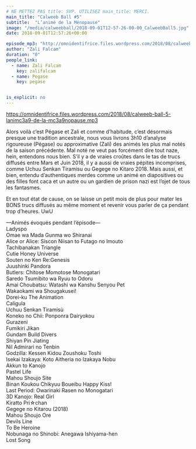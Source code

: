 ```yaml
---
# NE METTEZ PAS title: SVP. UTILISEZ main_title: MERCI.
main_title: "Calweeb Ball #5"
subtitle:  "L’animé de la Ménopause"
image: "/media/calweebball/2018-09-01T12-57-26-00-00_CalweebBall5.jpg"
date: 2018-09-01T12:57:26+00:00

episode_mp3: "http://omnidentifrice.files.wordpress.com/2018/08/calweeb-ball-5-lanimc3a9-de-la-mc3a9nopause.mp3"
author: "Zali Falcam"
duration: "0"
people_link: 
  - name: Zali Falcam
    key: zalifalcam
  - name: Pegase
    key: pegase


is_explicit: no
---
```


<PodcastHeader/>

<!-- ECRIRE LA DESCRIPTION DE L'EPISODE SOUS CETTE LIGNE -->
<p><a href="https://omnidentifrice.files.wordpress.com/2018/08/calweeb-ball-5-lanimc3a9-de-la-mc3a9nopause.mp3" rel="nofollow">https://omnidentifrice.files.wordpress.com/2018/08/calweeb-ball-5-lanimc3a9-de-la-mc3a9nopause.mp3</a></p>
<p>Alors voilà c’est Pégase et Zali et comme d’habitude, c’est désormais presque une tradition ancestrale, nous vous livrons 3h10 d’analyse rigoureuse (Pégase) ou approximative (Zali) des animés les plus mal notés de la saison précédente. Mal noté ne veut pas forcément dire tout naze, hein, entendons nous bien. S’il y a de vraies croûtes dans le tas de trucs diffusés entre Mars et Juin 2018, il y a aussi de vraies pépites incomprises, comme Uchuu Senkan Tiramisu ou Gegege no Kitaro 2018. Mais aussi, et bien, entendu d’authentiques merdes comme un animé en diapositives ou des filles font caca et un autre ou un gardien de prison nazi est l’ojet de tous les fantasmes.</p>
<p>Et en tout état de cause, on se laisse un petit mois de plus pour mater les BONS trucs diffusés au même moment et revenir vous parler de ça pendant trop d’heures. UwU</p>
<p>—Animés évoqués pendant l’épisode—<br>
Ladyspo<br>
Omae wa Mada Gunma wo Shiranai<br>
Alice or Alice: Siscon Niisan to Futago no Imouto<br>
Tachibanakan Triangle<br>
Cutie Honey Universe<br>
Souten no Ken Re:Genesis<br>
Juushinki Pandora<br>
Butlers: Chitose Momotose Monogatari<br>
Saredo Tsumibito wa Ryuu to Odoru<br>
Amai Choubatsu: Watashi wa Kanshu Senyou Pet<br>
Wakaokami wa Shougakusei!<br>
Dorei-ku The Animation<br>
Caligula<br>
Uchuu Senkan Tiramisù<br>
Koneko no Chii: Ponponra Dairyokou<br>
Gurazeni<br>
Fumikiri Jikan<br>
Gundam Build Divers<br>
Shiyan Pin Jiating<br>
Nil Admirari no Tenbin<br>
Godzilla: Kessen Kidou Zoushoku Toshi<br>
Isekai Izakaya: Koto Aitheria no Izakaya Nobu<br>
Akkun to Kanojo<br>
Pastel Life<br>
Mahou Shoujo Site<br>
Binan Koukou Chikyuu Boueibu Happy Kiss!<br>
Last Period: Owarinaki Rasen no Monogatari<br>
3D Kanojo: Real Girl<br>
Kiratto Pri☆chan<br>
Gegege no Kitarou (2018)<br>
Mahou Shoujo Ore<br>
Devils Line<br>
To Be Heroine<br>
Nobunaga no Shinobi: Anegawa Ishiyama-hen<br>
Lost Song</p>


